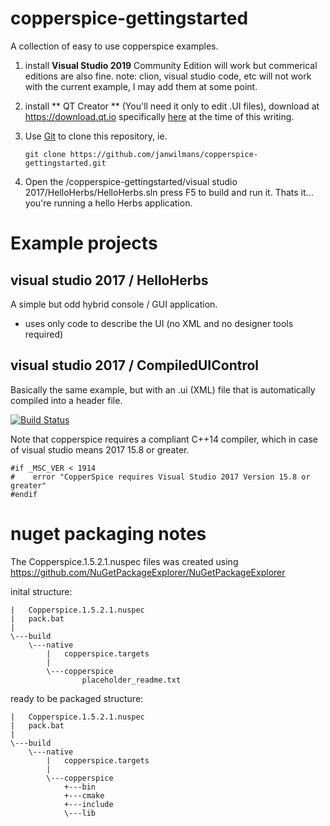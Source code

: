# copperspice-gettingstarted
A collection of easy to use copperspice examples.

1. install **Visual Studio 2019** Community Edition will work but commerical editions are also fine.
note: clion, visual studio code, etc will not work with the current example, I may add them at some point.

1. install ** QT Creator ** (You'll need it only to edit .UI files), download at <https://download.qt.io> specifically [here](https://download.qt.io/snapshots/qtcreator/4.9/4.9.1/16/qt-creator-opensource-windows-x86_64-4.9.1_16.exe) at the time of this writing.

1. Use [Git](https://git-scm.com/download/win) to clone this repository, ie.

    ```
    git clone https://github.com/janwilmans/copperspice-gettingstarted.git
    ```

1. Open the /copperspice-gettingstarted/visual studio 2017/HelloHerbs/HelloHerbs.sln 
press F5 to build and run it. Thats it... you're running a hello Herbs application.


# Example projects
## visual studio 2017 / HelloHerbs
A simple but odd hybrid console / GUI application.
- uses only code to describe the UI (no XML and no designer tools required)

## visual studio 2017 / CompiledUIControl
Basically the same example, but with an .ui (XML) file that is automatically compiled into a header file.

[![Build Status](https://dev.azure.com/copperspice/copperspice-msvc/_apis/build/status/janwilmans.copperspice-gettingstarted?branchName=master)](https://dev.azure.com/copperspice/copperspice-msvc/_build/latest?definitionId=2&branchName=master)

Note that copperspice requires a compliant C++14 compiler, which in case of visual studio means 2017 15.8 or greater.

```
#if _MSC_VER < 1914
#    error "CopperSpice requires Visual Studio 2017 Version 15.8 or greater"
#endif
```

# nuget packaging notes

The Copperspice.1.5.2.1.nuspec files was created using <https://github.com/NuGetPackageExplorer/NuGetPackageExplorer>

inital structure:
```
|   Copperspice.1.5.2.1.nuspec
|   pack.bat
|
\---build
    \---native
        |   copperspice.targets
        |
        \---copperspice
                placeholder_readme.txt
```

ready to be packaged structure:

```
|   Copperspice.1.5.2.1.nuspec
|   pack.bat
|
\---build
    \---native
        |   copperspice.targets
        |
        \---copperspice
            +---bin
            +---cmake
            +---include
            \---lib
```

